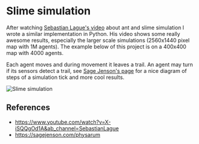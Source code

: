 # Slime simulation
After watching [Sebastian Lague's video](https://www.youtube.com/watch?v=X-iSQQgOd1A&ab_channel=SebastianLague) about ant and slime simulation I wrote a similar implementation in Python. His video shows some really awesome results, especially the larger scale simulations (2560x1440 pixel map with 1M agents). The example below of this project is on a 400x400 map with 4000 agents.

Each agent moves and during movement it leaves a trail. An agent may turn if its sensors detect a trail, see [Sage Jenson's page](https://sagejenson.com/physarum) for a nice diagram of steps of a simulation tick and more cool results.

![Slime simulation](readme_images/output_4kagents.gif)

## References
- https://www.youtube.com/watch?v=X-iSQQgOd1A&ab_channel=SebastianLague
- https://sagejenson.com/physarum

